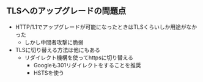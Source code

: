 ## TLSへのアップグレードの問題点
- HTTP/1.1でアップグレードが可能になったときはTLSくらいしか用途がなかった
    - しかし中間者攻撃に脆弱
- TLSに切り替える方法は他にもある
    - リダイレクト機構を使ってhttpsに切り替える
        - Googleも301リダイレクトをすることを推奨
        - HSTSを使う
